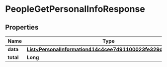 

# PeopleGetPersonalInfoResponse


## Properties

| Name | Type | Description | Notes |
|------------ | ------------- | ------------- | -------------|
|**data** | [**List&lt;PersonalInformation414c4cee7d91100023fe329d6f900018&gt;**](PersonalInformation414c4cee7d91100023fe329d6f900018.md) |  |  [optional] |
|**total** | **Long** |  |  [optional] |



